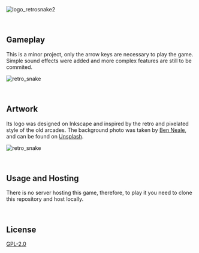 <br/>
<br/>

![logo_retrosnake2](https://user-images.githubusercontent.com/63078965/120733941-957de280-c4d7-11eb-98a4-d0ba1e1a75dc.png)

<br/>

## Gameplay
This is a minor project, only the arrow keys are necessary to play the game. Simple sound effects were added and more complex features are still to be commited.

![retro_snake](https://user-images.githubusercontent.com/63078965/120719880-948a8800-c4ba-11eb-850e-578cfcbb64bf.gif)

<br/>

## Artwork
Its logo was designed on Inkscape and inspired by the retro and pixelated style of the old arcades. The background photo was taken by [Ben Neale](https://unsplash.com/@ben_neale?utm_source=unsplash&utm_medium=referral&utm_content=creditCopyText), and can be found on [Unsplash](https://unsplash.com/photos/zpxKdH_xNSI).

![retro_snake](https://user-images.githubusercontent.com/63078965/117844858-8eb0d680-b26f-11eb-9b27-dc69902f8b1a.png)

<br/>

## Usage and Hosting
There is no server hosting this game, therefore, to play it you need to clone this repository and host locally.

<br/>

## License
[GPL-2.0](https://www.gnu.org/licenses/old-licenses/lgpl-2.0.html)
